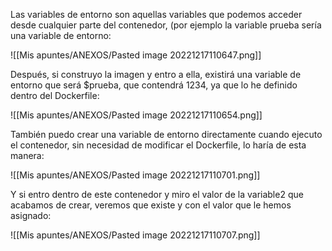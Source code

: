Las variables de entorno son aquellas variables que podemos acceder desde cualquier parte del contenedor, (por ejemplo la variable prueba sería una variable de entorno:

![[Mis apuntes/ANEXOS/Pasted image 20221217110647.png]]

Después, si construyo la imagen y entro a ella, existirá una variable de entorno que será $prueba, que contendrá 1234, ya que lo he definido dentro del Dockerfile:

![[Mis apuntes/ANEXOS/Pasted image 20221217110654.png]]

También puedo crear una variable de entorno directamente cuando ejecuto el contenedor, sin necesidad de modificar el Dockerfile, lo haría de esta manera:

![[Mis apuntes/ANEXOS/Pasted image 20221217110701.png]]

Y si entro dentro de este contenedor y miro el valor de la variable2 que acabamos de crear, veremos que existe y con el valor que le hemos asignado:

![[Mis apuntes/ANEXOS/Pasted image 20221217110707.png]]
